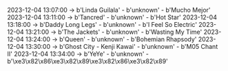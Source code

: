 2023-12-04 13:07:00 -> b'Linda Guilala' - b'unknown' - b'Mucho Mejor'
2023-12-04 13:11:00 -> b'Tancred' - b'unknown' - b'Hot Star'
2023-12-04 13:18:00 -> b'Daddy Long Legs' - b'unknown' - b'I Feel So Electric'
2023-12-04 13:21:00 -> b'The Jackets' - b'unknown' - b'Wasting My Time'
2023-12-04 13:24:00 -> b'Queen' - b'unknown' - b'Bohemian Rhapsody'
2023-12-04 13:30:00 -> b'Ghost City - Kenji Kawai' - b'unknown' - b'M05 Chant II'
2023-12-04 13:34:00 -> b'YeYe' - b'unknown' - b'\xe3\x82\x86\xe3\x82\x89\xe3\x82\x86\xe3\x82\x89'
